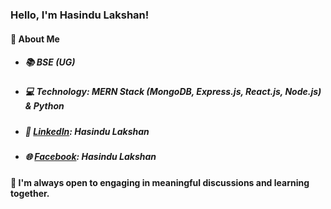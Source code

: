 ### Hello, I'm Hasindu Lakshan!
#### 🚀 About Me
- ##### 📚 BSE (UG)
- ##### 💻 Technology: MERN Stack (MongoDB, Express.js, React.js, Node.js) & Python
- ##### 💼 [**LinkedIn**](https://www.linkedin.com/in/hasindulakshan/): Hasindu Lakshan
- ##### 🌐 [**Facebook**](https://www.facebook.com/hasindu.lakshan.1272): Hasindu Lakshan
#### 💬 I'm always open to engaging in meaningful discussions and learning together.
